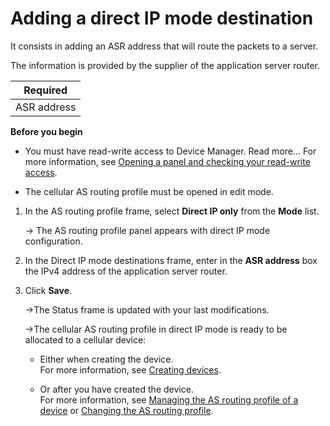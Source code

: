 
# Adding a direct IP mode destination

It consists in adding an ASR address that will route the packets to a
server.

The information is provided by the supplier of the application server
router.

| Required    |
|-------------|
| ASR address |

**Before you begin**

- You must have read-write access to Device Manager. Read more\... For
  more information, see [Opening a panel and checking your read-write access](../device-manager-user-guide/use-interface.md#opening-a-panel-and-checking-your-read-write-access).

- The cellular AS routing profile must be opened in edit mode.

1.  In the AS routing profile frame, select **Direct IP only** from the
    **Mode** list.

    -\> The AS routing profile panel appears with direct IP mode
    configuration.

2.  In the Direct IP mode destinations frame, enter in the **ASR
    address** box the IPv4 address of the application server router.

3.  Click **Save**.

    -\>The Status frame is updated with your last modifications.

    -\>The cellular AS routing profile in direct IP mode is ready to be
    allocated to a cellular device:

    - Either when creating the device.  
      For more information, see [Creating devices](../device-manager-user-guide/create-devices/index.md).

    - Or after you have created the device.  
      For more information, see [Managing the AS routing profile of a device](../device-manager-user-guide/manage-device-network/manage-as-routing-profile-device)
      or [Changing the AS routing profile](../device-manager-user-guide/manage-device-network/manage-as-routing-profile-device.md#changing-the-as-routing-profile).
